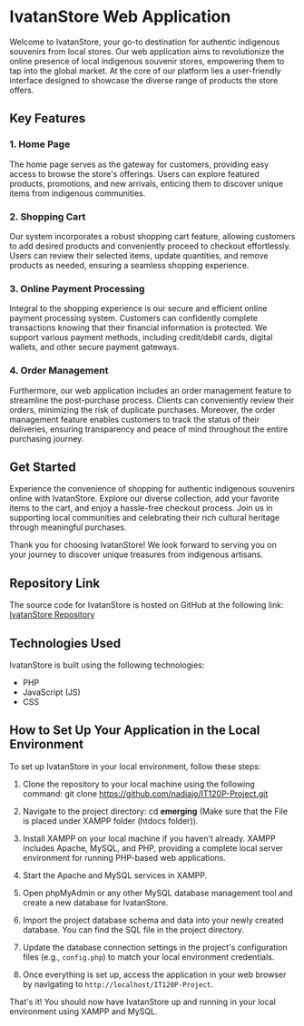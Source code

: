 # IvatanStore Web Application

Welcome to IvatanStore, your go-to destination for authentic indigenous souvenirs from local stores. Our web application aims to revolutionize the online presence of local indigenous souvenir stores, empowering them to tap into the global market. At the core of our platform lies a user-friendly interface designed to showcase the diverse range of products the store offers.

## Key Features

### 1. Home Page
The home page serves as the gateway for customers, providing easy access to browse the store's offerings. Users can explore featured products, promotions, and new arrivals, enticing them to discover unique items from indigenous communities.

### 2. Shopping Cart
Our system incorporates a robust shopping cart feature, allowing customers to add desired products and conveniently proceed to checkout effortlessly. Users can review their selected items, update quantities, and remove products as needed, ensuring a seamless shopping experience.

### 3. Online Payment Processing
Integral to the shopping experience is our secure and efficient online payment processing system. Customers can confidently complete transactions knowing that their financial information is protected. We support various payment methods, including credit/debit cards, digital wallets, and other secure payment gateways.

### 4. Order Management
Furthermore, our web application includes an order management feature to streamline the post-purchase process. Clients can conveniently review their orders, minimizing the risk of duplicate purchases. Moreover, the order management feature enables customers to track the status of their deliveries, ensuring transparency and peace of mind throughout the entire purchasing journey.

## Get Started

Experience the convenience of shopping for authentic indigenous souvenirs online with IvatanStore. Explore our diverse collection, add your favorite items to the cart, and enjoy a hassle-free checkout process. Join us in supporting local communities and celebrating their rich cultural heritage through meaningful purchases.

Thank you for choosing IvatanStore! We look forward to serving you on your journey to discover unique treasures from indigenous artisans.

## Repository Link

The source code for IvatanStore is hosted on GitHub at the following link: [IvatanStore Repository](https://github.com/nadiajo/IT120P-Project.git)

## Technologies Used

IvatanStore is built using the following technologies:
- PHP
- JavaScript (JS)
- CSS

## How to Set Up Your Application in the Local Environment

To set up IvatanStore in your local environment, follow these steps:

1. Clone the repository to your local machine using the following command:
git clone https://github.com/nadiajo/IT120P-Project.git

2. Navigate to the project directory:
cd **emerging** (Make sure that the File is placed under XAMPP folder (htdocs folder)).

3. Install XAMPP on your local machine if you haven't already. XAMPP includes Apache, MySQL, and PHP, providing a complete local server environment for running PHP-based web applications.

4. Start the Apache and MySQL services in XAMPP.

5. Open phpMyAdmin or any other MySQL database management tool and create a new database for IvatanStore.

6. Import the project database schema and data into your newly created database. You can find the SQL file in the project directory.

7. Update the database connection settings in the project's configuration files (e.g., `config.php`) to match your local environment credentials.

8. Once everything is set up, access the application in your web browser by navigating to `http://localhost/IT120P-Project`.

That's it! You should now have IvatanStore up and running in your local environment using XAMPP and MySQL.
